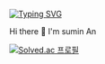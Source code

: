 <a href="https://git.io/typing-svg"><img src="https://readme-typing-svg.demolab.com?font=Karla&pause=1000&color=4794F7&width=435&lines=Welcome+to+my+profile+%F0%9F%90%B3" alt="Typing SVG" /></a>

Hi there 👋 I'm sumin An

[![Solved.ac
프로필](http://mazassumnida.wtf/api/mini/generate_badge?boj=asm970531)](https://solved.ac/asm970531)
